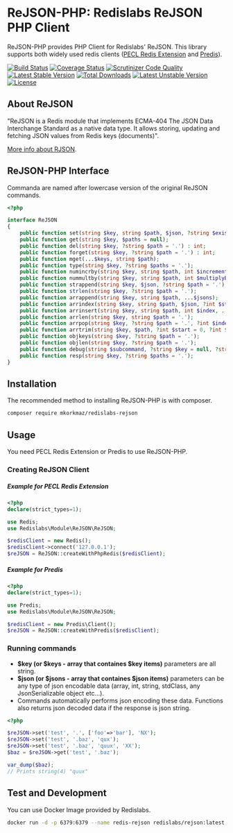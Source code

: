 # ReJSON-PHP: Redislabs ReJSON PHP Client

ReJSON-PHP provides PHP Client for Redislabs' ReJSON. This library supports both widely used redis clients ([PECL Redis Extension](https://github.com/phpredis/phpredis/#readme) and [Predis](https://github.com/nrk/predis)).  


[![Build Status](https://api.travis-ci.org/mkorkmaz/redislabs-rejson.svg?branch=master)](https://travis-ci.org/mkorkmaz/redislabs-rejson) [![Coverage Status](https://coveralls.io/repos/github/mkorkmaz/redislabs-rejson/badge.svg?branch=master)](https://coveralls.io/github/mkorkmaz/redislabs-rejson?branch=master) [![Scrutinizer Code Quality](https://scrutinizer-ci.com/g/mkorkmaz/redislabs-rejson/badges/quality-score.png?b=master)](https://scrutinizer-ci.com/g/mkorkmaz/redislabs-rejson/?branch=master) [![Latest Stable Version](https://poser.pugx.org/mkorkmaz/redislabs-rejson/v/stable)](https://packagist.org/packages/mkorkmaz/redislabs-rejson) [![Total Downloads](https://poser.pugx.org/mkorkmaz/redislabs-rejson/downloads)](https://packagist.org/packages/mkorkmaz/redislabs-rejson) [![Latest Unstable Version](https://poser.pugx.org/mkorkmaz/redislabs-rejson/v/unstable)](https://packagist.org/packages/mkorkmaz/redislabs-rejson) [![License](https://poser.pugx.org/mkorkmaz/redislabs-rejson/license)](https://packagist.org/packages/mkorkmaz/redislabs-rejson)


## About ReJSON

"ReJSON is a Redis module that implements ECMA-404 The JSON Data Interchange Standard as a native data type. It allows storing, updating and fetching JSON values from Redis keys (documents)".

[More info about RJSON](https://oss.redislabs.com/rejson/).


## ReJSON-PHP Interface

Commanda are named after lowercase version of the original ReJSON commands.

```php
<?php

interface ReJSON
{
    public function set(string $key, string $path, $json, ?string $existentialModifier = null); // $existentialModifiers: ['NX', 'XX']
    public function get(string $key, $paths = null);
    public function del(string $key, ?string $path = '.') : int;
    public function forget(string $key, ?string $path = '.') : int;    
    public function mget(...$keys, string $path);
    public function type(string $key, ?string $paths = '.');
    public function numincrby(string $key, string $path, int $incrementBy);
    public function nummultby(string $key, string $path, int $multiplyBy);
    public function strappend(string $key, $json, ?string $path = '.');
    public function strlen(string $key, ?string $path = '.');
    public function arrappend(string $key, string $path, ...$jsons);    
    public function arrindex(string $key, string $path, $json, ?int $start = 0, ?int $stop = 0);
    public function arrinsert(string $key, string $path, int $index, ...$jsons);
    public function arrlen(string $key, string $path = '.');
    public function arrpop(string $key, ?string $path = '.', ?int $index = -1);
    public function arrtrim(string $key, $path, ?int $start = 0, ?int $stop = 0);
    public function objkeys(string $key, ?string $path = '.');
    public function objlen(string $key, ?string $path = '.');
    public function debug(string $subcommand, ?string $key = null, ?string $path = '.');
    public function resp(string $key, ?string $paths = '.');
}

```

## Installation

The recommended method to installing ReJSON-PHP is with composer.

```bash
composer require mkorkmaz/redislabs-rejson
```

## Usage

You need PECL Redis Extension or Predis to use ReJSON-PHP. 

### Creating ReJSON Client

##### Example for PECL Redis Extension

```php
<?php
declare(strict_types=1);

use Redis;
use Redislabs\Module\ReJSON\ReJSON;

$redisClient = new Redis();
$redisClient->connect('127.0.0.1');
$reJSON = ReJSON::createWithPhpRedis($redisClient);
```

##### Example for Predis

```php
<?php
declare(strict_types=1);

use Predis;
use Redislabs\Module\ReJSON\ReJSON;

$redisClient = new Predis\Client();
$reJSON = ReJSON::createWithPredis($redisClient);
```

### Running commands
- **$key (or $keys - array that containes $key items)** parameters are all string.
- **$json (or $jsons - array that containes $json items)** parameters can be any type of json encodable data (array, int, string, stdClass, any JsonSerializable object etc...). 
- Commands automatically performs json encoding these data. Functions also returns json decoded data if the response is json string. 


```php
<?php

$reJSON->set('test', '.', ['foo'=>'bar'], 'NX');
$reJSON->set('test', '.baz', 'qux');
$reJSON->set('test', '.baz', 'quux', 'XX');
$baz = $reJSON->get('test', '.baz');

var_dump($baz); 
// Prints string(4) "quux"

```


## Test and Development

You can use Docker Image provided by Redislabs.

```bash
docker run -d -p 6379:6379 --name redis-rejson redislabs/rejson:latest
```